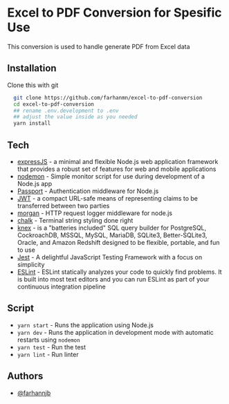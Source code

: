 # Excel to PDF Conversion for Spesific Use

This conversion is used to handle generate PDF from Excel data

## Installation

Clone this with git

```bash
  git clone https://github.com/farhanmn/excel-to-pdf-conversion
  cd excel-to-pdf-conversion
  ## rename .env.development to .env
  ## adjust the value inside as you needed
  yarn install
```

## Tech

- [expressJS](https://expressjs.com/) - a minimal and flexible Node.js web application framework that provides a robust set of features for web and mobile applications
- [nodemon](https://nodemon.io/) - Simple monitor script for use during development of a Node.js app
- [Passport](https://passportjs.org/) - Authentication middleware for Node.js
- [JWT](https://jwt.io/) - a compact URL-safe means of representing claims to be transferred between two parties
- [morgan](https://github.com/expressjs/morgan) - HTTP request logger middleware for node.js
- [chalk](https://github.com/chalk/chalk#readme) - Terminal string styling done right
- [knex](https://knexjs.org/) - is a "batteries included" SQL query builder for PostgreSQL, CockroachDB, MSSQL, MySQL, MariaDB, SQLite3, Better-SQLite3, Oracle, and Amazon Redshift designed to be flexible, portable, and fun to use
- [Jest](https://jestjs.io) - A delightful JavaScript Testing Framework with a focus on simplicity
- [ESLint](https://eslint.org/) - ESLint statically analyzes your code to quickly find problems. It is built into most text editors and you can run ESLint as part of your continuous integration pipeline

## Script

- `yarn start` - Runs the application using Node.js
- `yarn dev` - Runs the application in development mode with automatic restarts using `nodemon`
- `yarn test` - Run the test
- `yarn lint` - Run linter

## Authors

- [@farhannjb](https://github.com/farhannjb)
